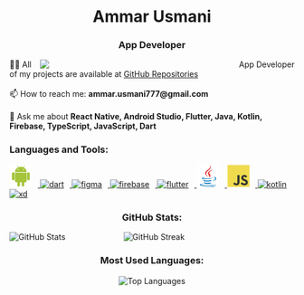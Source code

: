 <h1 align="center">Ammar Usmani</h1>

<h3 align="center">App Developer</h3>

<p align="right">
  <img src="https://media1.giphy.com/media/13HgwGsXF0aiGY/giphy.gif" alt="App Developer" width="450" align="right" />
</p>

<p align="left">
  👨‍💻 All of my projects are available at <a href="https://github.com/ammarusmani07?tab=repositories">GitHub Repositories</a><br><br>
  📫 How to reach me: <strong>ammar.usmani777@gmail.com</strong><br><br>
  💬 Ask me about <strong>React Native, Android Studio, Flutter, Java, Kotlin, Firebase, TypeScript, JavaScript, Dart</strong>
</p>

<h3 align="left">Languages and Tools:</h3>
<p align="left">
  <a href="https://developer.android.com" target="_blank" rel="noreferrer">
    <img src="https://raw.githubusercontent.com/devicons/devicon/master/icons/android/android-original.svg" alt="android" width="40" height="40" style="margin-right: 10px;"/>
  </a>
  <a href="https://dart.dev" target="_blank" rel="noreferrer">
    <img src="https://www.vectorlogo.zone/logos/dartlang/dartlang-icon.svg" alt="dart" width="40" height="40" style="margin-right: 10px;"/>
  </a>
  <a href="https://www.figma.com/" target="_blank" rel="noreferrer">
    <img src="https://www.vectorlogo.zone/logos/figma/figma-icon.svg" alt="figma" width="40" height="40" style="margin-right: 10px;"/>
  </a>
  <a href="https://firebase.google.com/" target="_blank" rel="noreferrer">
    <img src="https://www.vectorlogo.zone/logos/firebase/firebase-icon.svg" alt="firebase" width="40" height="40" style="margin-right: 10px;"/>
  </a>
  <a href="https://flutter.dev" target="_blank" rel="noreferrer">
    <img src="https://www.vectorlogo.zone/logos/flutterio/flutterio-icon.svg" alt="flutter" width="40" height="40" style="margin-right: 10px;"/>
  </a>
  <a href="https://www.java.com" target="_blank" rel="noreferrer">
    <img src="https://raw.githubusercontent.com/devicons/devicon/master/icons/java/java-original.svg" alt="java" width="40" height="40" style="margin-right: 10px;"/>
  </a>
  <a href="https://developer.mozilla.org/en-US/docs/Web/JavaScript" target="_blank" rel="noreferrer">
    <img src="https://raw.githubusercontent.com/devicons/devicon/master/icons/javascript/javascript-original.svg" alt="javascript" width="40" height="40" style="margin-right: 10px;"/>
  </a>
  <a href="https://kotlinlang.org" target="_blank" rel="noreferrer">
    <img src="https://www.vectorlogo.zone/logos/kotlinlang/kotlinlang-icon.svg" alt="kotlin" width="40" height="40" style="margin-right: 10px;"/>
  </a>
  <a href="https://www.adobe.com/products/xd.html" target="_blank" rel="noreferrer">
    <img src="https://cdn.worldvectorlogo.com/logos/adobe-xd.svg" alt="xd" width="40" height="40" style="margin-right: 10px;"/>
  </a>
</p>

<h3 align="center">GitHub Stats:</h3>
<p align="left">
  <img align="left" src="https://github-readme-stats.vercel.app/api?username=ammarusmani07&show_icons=true&theme=dracula" alt="GitHub Stats" width="40%" />
  <img align="left" src="https://github-readme-streak-stats.herokuapp.com/?user=ammarusmani07&theme=dracula" alt="GitHub Streak" width="40%" />
</p>

<br clear="left" />

<h3 align="center">Most Used Languages:</h3>
<p align="center">
  <img align="center" src="https://github-readme-stats.vercel.app/api/top-langs/?username=ammarusmani07&layout=compact&theme=dracula" alt="Top Languages" />
</p>
